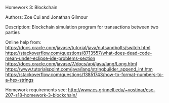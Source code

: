 Homework 3: Blockchain

Authors: Zoe Cui and Jonathan Gilmour

Description: Blockchain simulation program for transactions between two parties

Online help from:
https://docs.oracle.com/javase/tutorial/java/nutsandbolts/switch.html https://stackoverflow.com/questions/8713557/what-does-dead-code-mean-under-eclipse-ide-problems-section https://docs.oracle.com/javase/7/docs/api/java/lang/Long.html https://www.tutorialspoint.com/java/lang/stringbuilder_append_int.htm https://stackoverflow.com/questions/13851743/how-to-format-numbers-to-a-hex-strings

Homework requirements see:
http://www.cs.grinnell.edu/~vostinar/csc-207-s18-homework-3-blockchain/
